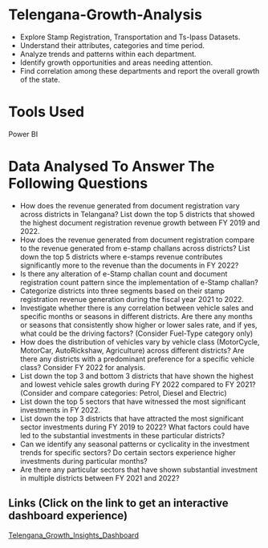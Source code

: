 # Telengana-Growth-Analysis

- Explore Stamp Registration, Transportation and Ts-Ipass Datasets.
- Understand their attributes, categories and time period.
- Analyze trends and patterns within each department.
- Identify growth opportunities and areas needing attention.
- Find correlation among these departments and report the overall growth of the state.

# Tools Used
Power BI

# Data Analysed To Answer The Following Questions
- How does the revenue generated from document registration vary across districts in Telangana? List down the top 5 districts that showed the highest document registration revenue growth between FY 2019 and 2022.
- How does the revenue generated from document registration compare to the revenue generated from e-stamp challans across districts? List down the top 5 districts where e-stamps revenue contributes significantly more to the revenue than the documents in FY 2022?
- Is there any alteration of e-Stamp challan count and document registration count pattern since the implementation of e-Stamp challan?
- Categorize districts into three segments based on their stamp registration revenue generation during the fiscal year 2021 to 2022.
- Investigate whether there is any correlation between vehicle sales and specific months or seasons in different districts. Are there any months or seasons that consistently show higher or lower sales rate, and if yes, what could be the driving factors? (Consider Fuel-Type category only)
- How does the distribution of vehicles vary by vehicle class (MotorCycle, MotorCar, AutoRickshaw, Agriculture) across different districts? Are there any districts with a predominant preference for a specific vehicle class? Consider FY 2022 for analysis.
- List down the top 3 and bottom 3 districts that have shown the highest and lowest vehicle sales growth during FY 2022 compared to FY 2021? (Consider and compare categories: Petrol, Diesel and Electric)
- List down the top 5 sectors that have witnessed the most significant investments in FY 2022.
- List down the top 3 districts that have attracted the most significant sector investments during FY 2019 to 2022? What factors could have led to the substantial investments in these particular districts?
- Can we identify any seasonal patterns or cyclicality in the investment trends for specific sectors? Do certain sectors experience higher investments during particular months?
- Are there any particular sectors that have shown substantial investment in multiple districts between FY 2021 and 2022?
  
 ##  Links (Click on the link to get an interactive dashboard experience)
[Telengana_Growth_Insights_Dashboard](https://app.powerbi.com/view?r=eyJrIjoiZjJiODRlYWUtYmNkOC00YTRkLTljYzYtZjE4NzUwODhjNzAxIiwidCI6ImM5OWEyZmQzLTY3NmMtNDQ2Ny04NjE4LWMxZTMzMGVlY2MyZCJ9)
